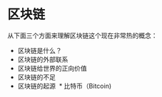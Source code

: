 # 区块链
从下面三个方面来理解区块链这个现在非常热的概念：
* 区块链是什么？
* 区块链的外部联系
 * 区块链给世界的正向价值
 * 区块链的不足
* 区块链的起源
  * 比特币（Bitcoin)
